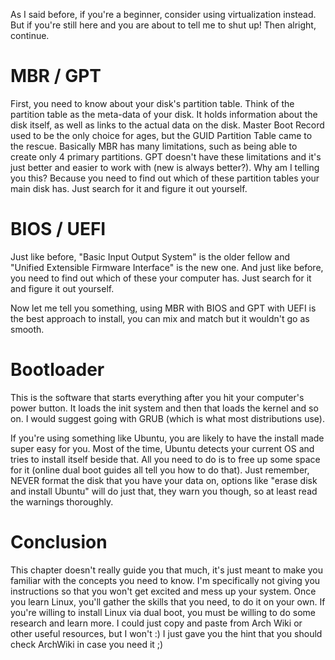 As I said before, if you're a beginner, consider using virtualization instead. But if you're still here and you are about to tell me to shut up! Then alright, continue.

# MBR / GPT

First, you need to know about your disk's partition table. Think of the partition table as the meta-data of your disk. It holds information about the disk itself, as well as links to the actual data on the disk. Master Boot Record used to be the only choice for ages, but the GUID Partition Table came to the rescue. Basically MBR has many limitations, such as being able to create only 4 primary partitions. GPT doesn't have these limitations and it's just better and easier to work with (new is always better?). Why am I telling you this? Because you need to find out which of these partition tables your main disk has. Just search for it and figure it out yourself.

# BIOS / UEFI

Just like before, "Basic Input Output System" is the older fellow and "Unified Extensible Firmware Interface" is the new one. And just like before, you need to find out which of these your computer has. Just search for it and figure it out yourself.

Now let me tell you something, using MBR with BIOS and GPT with UEFI is the best approach to install, you can mix and match but it wouldn't go as smooth.

# Bootloader

This is the software that starts everything after you hit your computer's power button. It loads the init system and then that loads the kernel and so on. I would suggest going with GRUB (which is what most distributions use).

If you're using something like Ubuntu, you are likely to have the install made super easy for you. Most of the time, Ubuntu detects your current OS and tries to install itself beside that. All you need to do is to free up some space for it (online dual boot guides all tell you how to do that). Just remember, NEVER format the disk that you have your data on, options like "erase disk and install Ubuntu" will do just that, they warn you though, so at least read the warnings thoroughly.

# Conclusion

This chapter doesn't really guide you that much, it's just meant to make you familiar with the concepts you need to know. I'm specifically not giving you instructions so that you won't get excited and mess up your system. Once you learn Linux, you'll gather the skills that you need, to do it on your own. If you're willing to install Linux via dual boot, you must be willing to do some research and learn more. I could just copy and paste from Arch Wiki or other useful resources, but I won't :) I just gave you the hint that you should check ArchWiki in case you need it ;)

